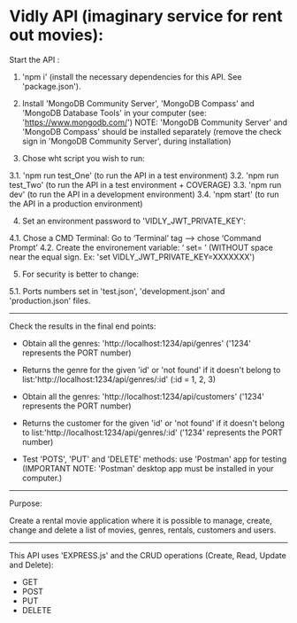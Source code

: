 # Vidly API (imaginary service for rent out movies):

Start the API :

1. 'npm i' (install the necessary dependencies for this API. See 'package.json').

2. Install 'MongoDB Community Server', 'MongoDB Compass' and 'MongoDB Database Tools' in your computer (see: 'https://www.mongodb.com/')
   NOTE: 'MongoDB Community Server' and 'MongoDB Compass' should be installed separately (remove the check sign in 'MongoDB Community Server', during installation)

3. Chose wht script you wish to run:

3.1. 'npm run test_One' (to run the API in a test environment)
3.2. 'npm run test_Two' (to run the API in a test environment + COVERAGE)
3.3. 'npm run dev' (to run the API in a development environment)
3.4. 'npm start' (to run the API in a production environment)

4. Set an environment password to 'VIDLY_JWT_PRIVATE_KEY':

4.1. Chose a CMD Terminal: Go to ‘Terminal’ tag --> chose ‘Command Prompt’
4.2. Create the environement variable: ‘ set<variable-name>=<variable-value> ’ (WITHOUT space near the equal sign. Ex: 'set VIDLY_JWT_PRIVATE_KEY=XXXXXXX')

5. For security is better to change:

5.1. Ports numbers set in 'test.json', 'development.json' and 'production.json' files.

---

Check the results in the final end points:

- Obtain all the genres: 'http://localhost:1234/api/genres' ('1234' represents the PORT number)

- Returns the genre for the given 'id' or 'not found' if it doesn't belong to list:'http://localhost:1234/api/genres/:id' (:id = 1, 2, 3)

- Obtain all the genres: 'http://localhost:1234/api/customers' ('1234' represents the PORT number)

- Returns the customer for the given 'id' or 'not found' if it doesn't belong to list:'http://localhost:1234/api/genres/:id' ('1234' represents the PORT number)

- Test 'POTS', 'PUT' and 'DELETE' methods: use 'Postman' app for testing (IMPORTANT NOTE: 'Postman' desktop app must be installed in your computer.)

---

Purpose:

Create a rental movie application where it is possible to manage, create, change and delete a list of movies, genres, rentals, customers and users.

---

This API uses 'EXPRESS.js' and the CRUD operations (Create, Read, Update and Delete):

- GET
- POST
- PUT
- DELETE
